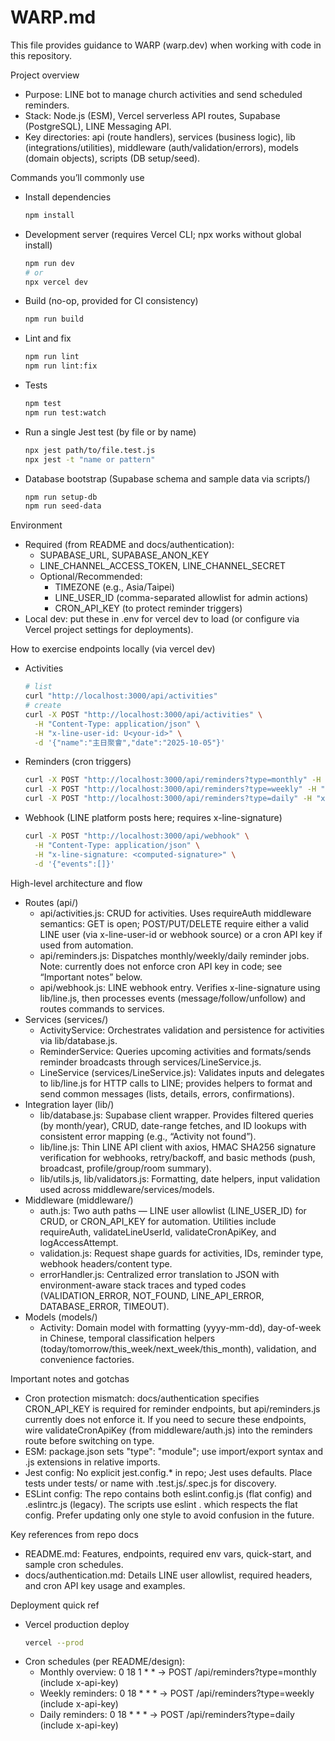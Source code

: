 # WARP.md

This file provides guidance to WARP (warp.dev) when working with code in this repository.

Project overview
- Purpose: LINE bot to manage church activities and send scheduled reminders.
- Stack: Node.js (ESM), Vercel serverless API routes, Supabase (PostgreSQL), LINE Messaging API.
- Key directories: api (route handlers), services (business logic), lib (integrations/utilities), middleware (auth/validation/errors), models (domain objects), scripts (DB setup/seed).

Commands you’ll commonly use
- Install dependencies
  ```bash path=null start=null
  npm install
  ```
- Development server (requires Vercel CLI; npx works without global install)
  ```bash path=null start=null
  npm run dev
  # or
  npx vercel dev
  ```
- Build (no-op, provided for CI consistency)
  ```bash path=null start=null
  npm run build
  ```
- Lint and fix
  ```bash path=null start=null
  npm run lint
  npm run lint:fix
  ```
- Tests
  ```bash path=null start=null
  npm test
  npm run test:watch
  ```
- Run a single Jest test (by file or by name)
  ```bash path=null start=null
  npx jest path/to/file.test.js
  npx jest -t "name or pattern"
  ```
- Database bootstrap (Supabase schema and sample data via scripts/)
  ```bash path=null start=null
  npm run setup-db
  npm run seed-data
  ```

Environment
- Required (from README and docs/authentication):
  - SUPABASE_URL, SUPABASE_ANON_KEY
  - LINE_CHANNEL_ACCESS_TOKEN, LINE_CHANNEL_SECRET
  - Optional/Recommended:
    - TIMEZONE (e.g., Asia/Taipei)
    - LINE_USER_ID (comma-separated allowlist for admin actions)
    - CRON_API_KEY (to protect reminder triggers)
- Local dev: put these in .env for vercel dev to load (or configure via Vercel project settings for deployments).

How to exercise endpoints locally (via vercel dev)
- Activities
  ```bash path=null start=null
  # list
  curl "http://localhost:3000/api/activities"
  # create
  curl -X POST "http://localhost:3000/api/activities" \
    -H "Content-Type: application/json" \
    -H "x-line-user-id: U<your-id>" \
    -d '{"name":"主日聚會","date":"2025-10-05"}'
  ```
- Reminders (cron triggers)
  ```bash path=null start=null
  curl -X POST "http://localhost:3000/api/reminders?type=monthly" -H "x-api-key: {{CRON_API_KEY}}"
  curl -X POST "http://localhost:3000/api/reminders?type=weekly" -H "x-api-key: {{CRON_API_KEY}}"
  curl -X POST "http://localhost:3000/api/reminders?type=daily" -H "x-api-key: {{CRON_API_KEY}}"
  ```
- Webhook (LINE platform posts here; requires x-line-signature)
  ```bash path=null start=null
  curl -X POST "http://localhost:3000/api/webhook" \
    -H "Content-Type: application/json" \
    -H "x-line-signature: <computed-signature>" \
    -d '{"events":[]}'
  ```

High-level architecture and flow
- Routes (api/)
  - api/activities.js: CRUD for activities. Uses requireAuth middleware semantics: GET is open; POST/PUT/DELETE require either a valid LINE user (via x-line-user-id or webhook source) or a cron API key if used from automation.
  - api/reminders.js: Dispatches monthly/weekly/daily reminder jobs. Note: currently does not enforce cron API key in code; see “Important notes” below.
  - api/webhook.js: LINE webhook entry. Verifies x-line-signature using lib/line.js, then processes events (message/follow/unfollow) and routes commands to services.
- Services (services/)
  - ActivityService: Orchestrates validation and persistence for activities via lib/database.js.
  - ReminderService: Queries upcoming activities and formats/sends reminder broadcasts through services/LineService.js.
  - LineService (services/LineService.js): Validates inputs and delegates to lib/line.js for HTTP calls to LINE; provides helpers to format and send common messages (lists, details, errors, confirmations).
- Integration layer (lib/)
  - lib/database.js: Supabase client wrapper. Provides filtered queries (by month/year), CRUD, date-range fetches, and ID lookups with consistent error mapping (e.g., “Activity not found”).
  - lib/line.js: Thin LINE API client with axios, HMAC SHA256 signature verification for webhooks, retry/backoff, and basic methods (push, broadcast, profile/group/room summary).
  - lib/utils.js, lib/validators.js: Formatting, date helpers, input validation used across middleware/services/models.
- Middleware (middleware/)
  - auth.js: Two auth paths — LINE user allowlist (LINE_USER_ID) for CRUD, or CRON_API_KEY for automation. Utilities include requireAuth, validateLineUserId, validateCronApiKey, and logAccessAttempt.
  - validation.js: Request shape guards for activities, IDs, reminder type, webhook headers/content type.
  - errorHandler.js: Centralized error translation to JSON with environment-aware stack traces and typed codes (VALIDATION_ERROR, NOT_FOUND, LINE_API_ERROR, DATABASE_ERROR, TIMEOUT).
- Models (models/)
  - Activity: Domain model with formatting (yyyy-mm-dd), day-of-week in Chinese, temporal classification helpers (today/tomorrow/this_week/next_week/this_month), validation, and convenience factories.

Important notes and gotchas
- Cron protection mismatch: docs/authentication specifies CRON_API_KEY is required for reminder endpoints, but api/reminders.js currently does not enforce it. If you need to secure these endpoints, wire validateCronApiKey (from middleware/auth.js) into the reminders route before switching on type.
- ESM: package.json sets "type": "module"; use import/export syntax and .js extensions in relative imports.
- Jest config: No explicit jest.config.* in repo; Jest uses defaults. Place tests under tests/ or name with .test.js/.spec.js for discovery.
- ESLint config: The repo contains both eslint.config.js (flat config) and .eslintrc.js (legacy). The scripts use eslint . which respects the flat config. Prefer updating only one style to avoid confusion in the future.

Key references from repo docs
- README.md: Features, endpoints, required env vars, quick-start, and sample cron schedules.
- docs/authentication.md: Details LINE user allowlist, required headers, and cron API key usage and examples.

Deployment quick ref
- Vercel production deploy
  ```bash path=null start=null
  vercel --prod
  ```
- Cron schedules (per README/design):
  - Monthly overview: 0 18 1 * * → POST /api/reminders?type=monthly (include x-api-key)
  - Weekly reminders: 0 18 * * * → POST /api/reminders?type=weekly (include x-api-key)
  - Daily reminders: 0 18 * * * → POST /api/reminders?type=daily (include x-api-key)
